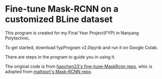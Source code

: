 # Fine-tune Mask-RCNN on a customized BLine dataset
This program is created for my Final Year Project(FYP) in Nanyang Polytechnic.

To get started, download fypProgram v2.0ipynb and run it on Google Colab.

There are steps in the program to guide you in using it.

The original code is from [haochen23's fine-tune-MaskRcnn repo](https://github.com/haochen23/fine-tune-MaskRcnn), whic is adopted from [mattport's Mask-RCNN repo](https://github.com/matterport/Mask_RCNN).
